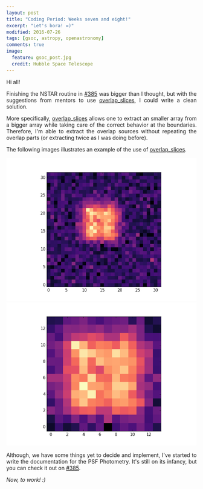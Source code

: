 ```yaml
---
layout: post
title: "Coding Period: Weeks seven and eight!"
excerpt: "Let's bora! =)"
modified: 2016-07-26
tags: [gsoc, astropy, openastronomy]
comments: true
image:
  feature: gsoc_post.jpg
  credit: Hubble Space Telescope
---
```


Hi all!

<p style='text-align: justify;'>
Finishing the NSTAR routine in <a href="https://github.com/astropy/photutils/pull/385">#385</a>
was bigger than I thought, but with the suggestions from mentors to use
<a href="http://docs.astropy.org/en/stable/api/astropy.nddata.utils.overlap_slices.html">overlap_slices</a>,
I could write a clean solution.
</p>

<p style='text-align: justify;'>
More specifically, <u>overlap_slices</u> allows one to extract an smaller array from
a bigger array while taking care of the correct behavior at the boundaries.
Therefore, I'm able to extract the overlap sources without repeating the overlap parts
(or extracting twice as I was doing before).
</p>

The following images illustrates an example of the use of <u>overlap_slices</u>.

<center>
  <img src="../images/week_seven/field.png" alt="field">
</center>

<center>
  <img src="../images/week_seven/sources.png" alt="sources">
</center>

<p style='text-align: justify;'>
Although, we have some things yet to decide and implement, I've started to write
the documentation for the PSF Photometry. It's still on its infancy, but you can
check it out on <a href="https://github.com/astropy/photutils/pull/385">#385</a>.
</p>

<p style='text-align: justify;'>
<i>Now, to work! :)</i>
</p>
